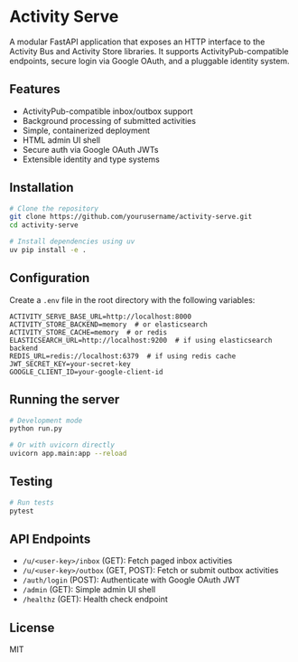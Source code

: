 # Activity Serve

A modular FastAPI application that exposes an HTTP interface to the Activity Bus and Activity Store libraries. It supports ActivityPub-compatible endpoints, secure login via Google OAuth, and a pluggable identity system.

## Features

- ActivityPub-compatible inbox/outbox support
- Background processing of submitted activities
- Simple, containerized deployment
- HTML admin UI shell
- Secure auth via Google OAuth JWTs
- Extensible identity and type systems

## Installation

```bash
# Clone the repository
git clone https://github.com/yourusername/activity-serve.git
cd activity-serve

# Install dependencies using uv
uv pip install -e .
```

## Configuration

Create a `.env` file in the root directory with the following variables:

```
ACTIVITY_SERVE_BASE_URL=http://localhost:8000
ACTIVITY_STORE_BACKEND=memory  # or elasticsearch
ACTIVITY_STORE_CACHE=memory  # or redis
ELASTICSEARCH_URL=http://localhost:9200  # if using elasticsearch backend
REDIS_URL=redis://localhost:6379  # if using redis cache
JWT_SECRET_KEY=your-secret-key
GOOGLE_CLIENT_ID=your-google-client-id
```

## Running the server

```bash
# Development mode
python run.py

# Or with uvicorn directly
uvicorn app.main:app --reload
```

## Testing

```bash
# Run tests
pytest
```

## API Endpoints

- `/u/<user-key>/inbox` (GET): Fetch paged inbox activities
- `/u/<user-key>/outbox` (GET, POST): Fetch or submit outbox activities
- `/auth/login` (POST): Authenticate with Google OAuth JWT
- `/admin` (GET): Simple admin UI shell
- `/healthz` (GET): Health check endpoint

## License

MIT